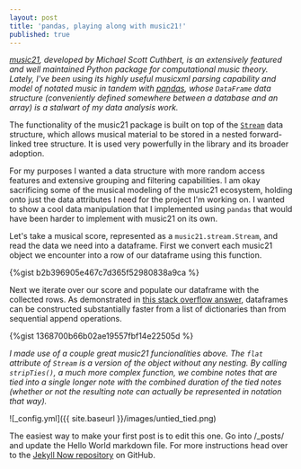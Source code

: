 ```yaml
---
layout: post
title: 'pandas, playing along with music21!'
published: true
---
```

_[music21](http://web.mit.edu/music21/), developed by Michael Scott Cuthbert, is an extensively featured and well maintained Python package for computational music theory. Lately, I've been using its highly useful musicxml parsing capability and model of notated music in tandem with [pandas](https://pandas.pydata.org/), whose `DataFrame` data structure (conveniently defined somewhere between a database and an array) is a stalwart of my data analysis work._

The functionality of the music21 package is built on top of the [`Stream`](https://web.mit.edu/music21/doc/usersGuide/usersGuide_06_stream2.html) data structure, which allows musical material to be stored in a nested forward-linked tree structure. It is used very powerfully in the library and its broader adoption. 

For my purposes I wanted a data structure with more random access features and extensive grouping and filtering capabilities. I am okay sacrificing some of the musical modeling of the music21 ecosystem, holding onto just the data attributes I need for the project I'm working on. I wanted to show a cool data manipulation that I implemented using `pandas` that would have been harder to implement with music21 on its own.


Let's take a musical score, represented as a `music21.stream.Stream`, and read the data we need into a dataframe. First we convert each music21 object we encounter into a row of our dataframe using this function.

{%gist b2b396905e467c7d365f52980838a9ca %}

Next we iterate over our score and populate our dataframe with the collected rows. As demonstrated in [this stack overflow answer](https://stackoverflow.com/a/47979665), dataframes can be constructed substantially faster from a list of dictionaries than from sequential append operations. 

{%gist 1368700b66b02ae19557fbf14e22505d %}

_I made use of a couple great music21 funcionalities above. The `flat` attribute of `Stream` is a version of the object without any nesting. By calling `stripTies()`, a much more complex function, we combine notes that are tied into a single longer note with the combined duration of the tied notes (whether or not the resulting note can actually be represented in notation that way)._  




![_config.yml]({{ site.baseurl }}/images/untied_tied.png)

The easiest way to make your first post is to edit this one. Go into /_posts/ and update the Hello World markdown file. For more instructions head over to the [Jekyll Now repository](https://github.com/barryclark/jekyll-now) on GitHub.
